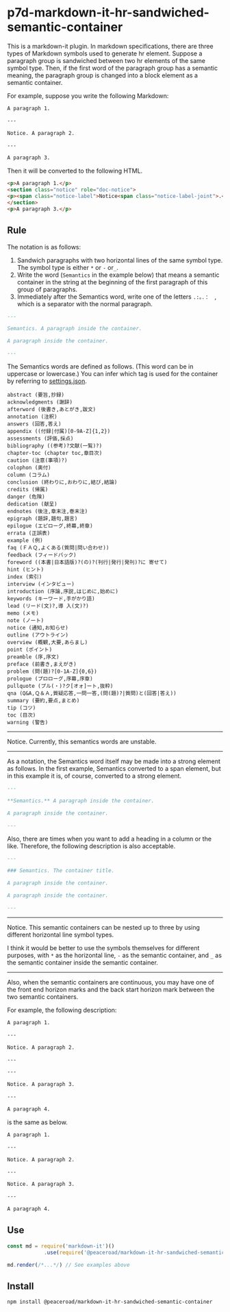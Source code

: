 # p7d-markdown-it-hr-sandwiched-semantic-container

This is a markdown-it plugin. In markdown specifications, there are three types of Markdown symbols used to generate hr element. Suppose a paragraph group is sandwiched between two hr elements of the same symbol type. Then, if the first word of the paragraph group has a semantic meaning, the paragraph group is changed into a block element as a semantic container.

For example, suppose you write the following Markdown:

```md
A paragraph 1.

---

Notice. A paragraph 2.

---

A paragraph 3.
```

Then it will be converted to the following HTML.

```html
<p>A paragraph 1.</p>
<section class="notice" role="doc-notice">
<p><span class="notice-label">Notice<span class="notice-label-joint">.</span></span> A paragraph 2.</p>
</section>
<p>A paragraph 3.</p>
```

## Rule

The notation is as follows:

1. Sandwich paragraphs with two horizontal lines of the same symbol type. The symbol type is either `*` or `-` or`_`.
2. Write the word (`Semantics` in the example below) that means a semantic container in the string at the beginning of the first paragraph of this group of paragraphs.
3. Immediately after the Semantics word, write one of the letters `.:。．：　`, which is a separator with the normal paragraph.

```md
---

Semantics. A paragraph inside the container.

A paragraph inside the container.

---
```

The Semantics words are defined as follows. (This word can be in uppercase or lowercase.) You can infer which tag is used for the container by referring to [settings.json](https://github.com/peaceroad/p7d-markdown-it-hr-sandwiched-semantic-container/blob/main/semantics.json).

```
abstract (要旨,抄録)
acknowledgments (謝辞)
afterword (後書き,あとがき,跋文)
annotation (注釈)
answers (回答,答え)
appendix ((付録|付属)[0-9A-Z]{1,2})
assessments (評価,採点)
bibliography ((参考)?文献(一覧)?)
chapter-toc (chapter toc,章目次)
caution (注意(事項)?)
colophon (奥付)
column (コラム)
conclusion (終わりに,おわりに,結び,結論)
credits (帰属)
danger (危険)
dedication (献呈)
endnotes (後注,章末注,巻末注)
epigraph (題辞,題句,題言)
epilogue (エピローグ,終幕,終章)
errata (正誤表)
example (例)
faq (ＦＡＱ,よくある(質問|問い合わせ))
feedback (フィードバック)
foreword ((本書|日本語版)?(の)?(刊行|発行|発刊)?に 寄せて)
hint (ヒント)
index (索引)
interview (インタビュー)
introduction (序論,序説,はじめに,始めに)
keywords (キーワード,手がかり語)
lead (リード(文)?,導 入(文)?)
memo (メモ)
note (ノート)
notice (通知,お知らせ)
outline (アウトライン)
overview (概観,大要,あらまし)
point (ポイント)
preamble (序,序文)
preface (前書き,まえがき)
problem (問(題)?[0-1A-Z]{0,6})
prologue (プロローグ,序幕,序章)
pullquote (プル(・)?ク[オォ]ート,抜粋)
qna (Q&A,Ｑ＆Ａ,質疑応答,一問一答,(問(題)?|質問)と(回答|答え))
summary (要約,要点,まとめ)
tip (コツ)
toc (目次)
warning (警告)
```


---

Notice. Currently, this semantics words are unstable.

---

As a notation, the Semantics word itself may be made into a strong element as follows. In the first example, Semantics converted to a span element, but in this example it is, of course, converted to a strong element.

```md
---

**Semantics.** A paragraph inside the container.

A paragraph inside the container.

---
```

Also, there are times when you want to add a heading in a column or the like. Therefore, the following description is also acceptable.

```md
---

### Semantics. The container title.

A paragraph inside the container.

A paragraph inside the container.

---
```

------

Notice. This semantic containers can be nested up to three by using different horizontal line symbol types.

I think it would be better to use the symbols themselves for different purposes, with `*` as the horizontal line, `-` as the semantic container, and `_` as the semantic container inside the semantic container.

------

Also, when the semantic containers are continuous, you may have one of the front end horizon marks and the back start horizon mark between the two semantic containers.

For example, the following description:

```md
A paragraph 1.

---

Notice. A paragraph 2.

---

---

Notice. A paragraph 3.

---

A paragraph 4.
```

is the same as below.

```md
A paragraph 1.

---

Notice. A paragraph 2.

---

Notice. A paragraph 3.

---

A paragraph 4.
```

## Use

```js
const md = require('markdown-it')()
            .use(require('@peaceroad/markdown-it-hr-sandwiched-semantic-container'));

md.render(/*...*/) // See examples above
```

## Install

```bash
npm install @peaceroad/markdown-it-hr-sandwiched-semantic-container
```